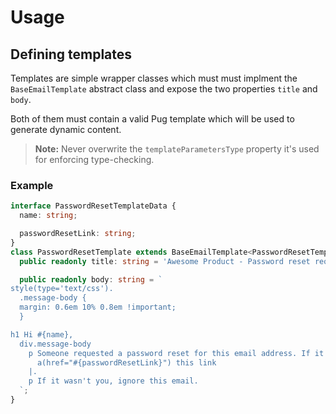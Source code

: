 # Usage

## Defining templates

Templates are simple wrapper classes which must must implment the `BaseEmailTemplate` abstract class and expose the two properties `title` and `body`.

Both of them must contain a valid Pug template which will be used to generate dynamic content.

> **Note:** Never overwrite the `templateParametersType` property it's used for enforcing type-checking.

### Example

```ts
interface PasswordResetTemplateData {
  name: string;

  passwordResetLink: string;
}
class PasswordResetTemplate extends BaseEmailTemplate<PasswordResetTemplateData> {
  public readonly title: string = 'Awesome Product - Password reset request';

  public readonly body: string = `
style(type='text/css').
  .message-body {
  margin: 0.6em 10% 0.8em !important;
  }

h1 Hi #{name},
  div.message-body 
    p Someone requested a password reset for this email address. If it was you please click 
      a(href="#{passwordResetLink}") this link
    |.
    p If it wasn't you, ignore this email.
  `;
}
```
